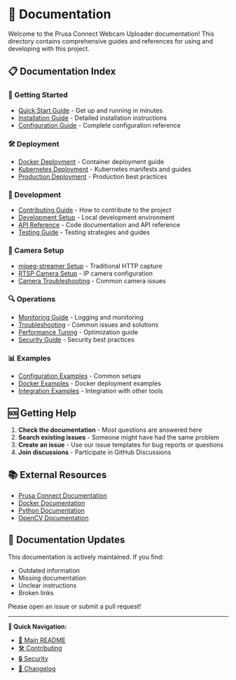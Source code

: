 # 📖 Documentation

Welcome to the Prusa Connect Webcam Uploader documentation! This directory contains comprehensive guides and references for using and developing with this project.

## 📋 Documentation Index

### 🚀 Getting Started
- [Quick Start Guide](../README.md#quick-start) - Get up and running in minutes
- [Installation Guide](installation.md) - Detailed installation instructions
- [Configuration Guide](configuration.md) - Complete configuration reference

### 🛠️ Deployment
- [Docker Deployment](docker.md) - Container deployment guide
- [Kubernetes Deployment](kubernetes.md) - Kubernetes manifests and guides
- [Production Deployment](production.md) - Production best practices

### 🔧 Development
- [Contributing Guide](../CONTRIBUTING.md) - How to contribute to the project
- [Development Setup](development.md) - Local development environment
- [API Reference](api.md) - Code documentation and API reference
- [Testing Guide](testing.md) - Testing strategies and guides

### 🎥 Camera Setup
- [mjpeg-streamer Setup](cameras/mjpeg-streamer.md) - Traditional HTTP capture
- [RTSP Camera Setup](cameras/rtsp.md) - IP camera configuration
- [Camera Troubleshooting](cameras/troubleshooting.md) - Common camera issues

### 🔍 Operations
- [Monitoring Guide](operations/monitoring.md) - Logging and monitoring
- [Troubleshooting](troubleshooting.md) - Common issues and solutions
- [Performance Tuning](operations/performance.md) - Optimization guide
- [Security Guide](operations/security.md) - Security best practices

### 📊 Examples
- [Configuration Examples](examples/configurations.md) - Common setups
- [Docker Examples](examples/docker.md) - Docker deployment examples
- [Integration Examples](examples/integrations.md) - Integration with other tools

## 🆘 Getting Help

1. **Check the documentation** - Most questions are answered here
2. **Search existing issues** - Someone might have had the same problem
3. **Create an issue** - Use our issue templates for bug reports or questions
4. **Join discussions** - Participate in GitHub Discussions

## 📚 External Resources

- [Prusa Connect Documentation](https://help.prusa3d.com/category/prusa-connect_327)
- [Docker Documentation](https://docs.docker.com/)
- [Python Documentation](https://docs.python.org/3/)
- [OpenCV Documentation](https://docs.opencv.org/)

## 🔄 Documentation Updates

This documentation is actively maintained. If you find:
- Outdated information
- Missing documentation
- Unclear instructions
- Broken links

Please open an issue or submit a pull request!

---

**📌 Quick Navigation:**
- [📖 Main README](../README.md)
- [🛠️ Contributing](../CONTRIBUTING.md)
- [🔒 Security](../SECURITY.md)
- [📝 Changelog](../CHANGELOG.md)
